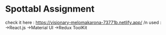 # Spottabl Assignment
check it here : https://visionary-melomakarona-73771b.netlify.app/
/n
used :
->React.js
->Material UI
->Redux ToolKit



